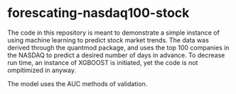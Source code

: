 # forescating-nasdaq100-stock

The code in this repository is meant to demonstrate a simple instance of using machine learning to predict stock market trends. The data was derived through the quantmod package, and uses the top 100 companies in the NASDAQ to predict a desired number of days in advance. To decrease run time, an instance of XGBOOST is initiated, yet the code is not ompitimized in anyway.

The model uses the AUC methods of validation.

